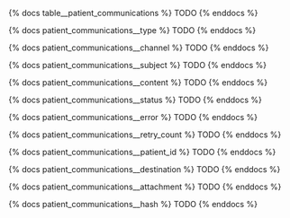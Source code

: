 {% docs table__patient_communications %}
TODO
{% enddocs %}

{% docs patient_communications__type %}
TODO
{% enddocs %}

{% docs patient_communications__channel %}
TODO
{% enddocs %}

{% docs patient_communications__subject %}
TODO
{% enddocs %}

{% docs patient_communications__content %}
TODO
{% enddocs %}

{% docs patient_communications__status %}
TODO
{% enddocs %}

{% docs patient_communications__error %}
TODO
{% enddocs %}

{% docs patient_communications__retry_count %}
TODO
{% enddocs %}

{% docs patient_communications__patient_id %}
TODO
{% enddocs %}

{% docs patient_communications__destination %}
TODO
{% enddocs %}

{% docs patient_communications__attachment %}
TODO
{% enddocs %}

{% docs patient_communications__hash %}
TODO
{% enddocs %}
